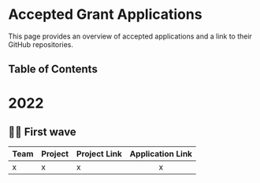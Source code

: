 # Accepted Grant Applications <!-- omit in toc -->

This page provides an overview of accepted applications and a link to their GitHub repositories.

## Table of Contents <!-- omit in toc -->

# 2022

## :surfing_woman: First wave

| Team | Project | Project Link | Application Link |
|:-----|:--------|:-------------|:----------------:|
| x    | x       | x            |        x         |


